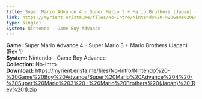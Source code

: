 ```yaml
---
title: Super Mario Advance 4 - Super Mario 3 + Mario Brothers (Japan) (Rev 1)
link: https://myrient.erista.me/files/No-Intro/Nintendo%20-%20Game%20Boy%20Advance/Super%20Mario%20Advance%204%20-%20Super%20Mario%203%20+%20Mario%20Brothers%20(Japan)%20(Rev%201).zip
type: single1
System: Nintendo - Game Boy Advance
---
```

<b>Game:</b> Super Mario Advance 4 - Super Mario 3 + Mario Brothers (Japan) (Rev 1)<br>
<b>System:</b> Nintendo - Game Boy Advance<br>
<b>Collection:</b> No-Intro<br>
<b>Download:</b> https://myrient.erista.me/files/No-Intro/Nintendo%20-%20Game%20Boy%20Advance/Super%20Mario%20Advance%204%20-%20Super%20Mario%203%20+%20Mario%20Brothers%20(Japan)%20(Rev%201).zip